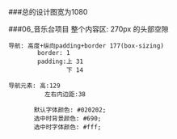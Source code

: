 ###总的设计图宽为1080

###06_音乐台项目
	整个内容区: 270px 的头部空隙
	
	导航: 高度+纵向padding+border 177(box-sizing)
			border: 1
			padding:上 31
					下 14
	
	导航元素: 高:129
			  左右内边距:38
			  
           默认字体颜色: #020202;
           选中时背景颜色: #690;
           选中时字体颜色: #fff;
	
	
		
		


